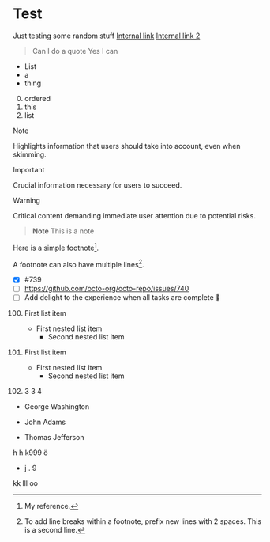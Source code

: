 # Test
Just testing some random stuff
[Internal link](/subdir/)
[Internal link 2](subdir/)
> Can I do a quote
> Yes I can
- List
- a
- thing
0. ordered
0. this
0. list

> [!NOTE]
> Highlights information that users should take into account, even when skimming.

> [!IMPORTANT]
> Crucial information necessary for users to succeed.

> [!WARNING]
> Critical content demanding immediate user attention due to potential risks.

> **Note**
> This is a note

Here is a simple footnote[^1].

A footnote can also have multiple lines[^2].

[^1]: My reference.
[^2]: To add line breaks within a footnote, prefix new lines with 2 spaces.
  This is a second line.

- [x] #739
- [ ] https://github.com/octo-org/octo-repo/issues/740
- [ ] Add delight to the experience when all tasks are complete :tada:

100. First list item
       - First nested list item
         - Second nested list item

1. First list item
   - First nested list item
     - Second nested list item

1. 3
 3
 4

- George Washington
* John Adams
+ Thomas Jefferson

h
 h
k999
ö
- j
. 9

kk
 lll
oo
